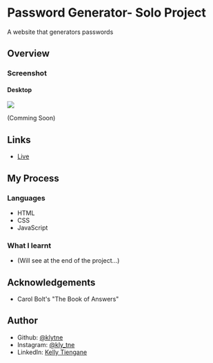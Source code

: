 # Password Generator- Solo Project

A website that generators passwords

<h2>Overview</h2>
<h3>Screenshot</h3>
<h4>Desktop</h4>

<img src="#"><p>(Comming Soon)</p>

<h2>Links</h2>
<ul>
  <li><a href="#">Live</a></li>
</ul>

<h2>My Process</h2>
<h3>Languages</h3>
<ul>
  <li>HTML</li>
  <li>CSS</li>
  <li>JavaScript</li>
</ul>

<h3>What I learnt</h3>
<ul>
  <li>(Will see at the end of the project...)</li>
</ul>

<h2>Acknowledgements</h2>
<ul>
  <li>Carol Bolt's "The Book of Answers"</a></li>
</ul>

<h2>Author</h2>
<ul>
  <li>Github: <a href="https://github.com/klytne">@klytne</a></li>
  <li>Instagram: <a href="https://www.instagram.com/kly.tne/">@kly_tne</a></li>
  <li>LinkedIn: <a href="https://www.linkedin.com/in/kelly-tiengane-4b72572a6/">Kelly Tiengane</li>
</ul>